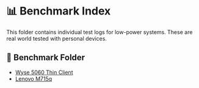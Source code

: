 # 📊 Benchmark Index

This folder contains individual test logs for low-power systems. These are real world tested with personal devices.

## 📁 Benchmark Folder

- [Wyse 5060 Thin Client](benchmarks/wyse5060.md)
- [Lenovo M715q](LenovoM715q)
